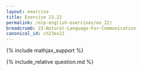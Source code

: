 ```yaml
---
layout: exercise
title: Exercise 23.22
permalink: /nlp-english-exercises/ex_22/
breadcrumb: 23-Natural-Language-For-Communication
canonical_id: ch23ex22
---
```


{% include mathjax_support %}
<div id="hiddden">{% include_relative question.md %}</div>